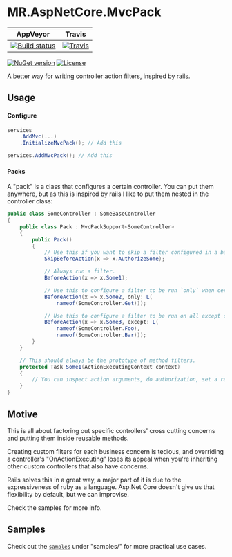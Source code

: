 # MR.AspNetCore.MvcPack

AppVeyor | Travis
---------|-------
[![Build status](https://img.shields.io/appveyor/ci/mrahhal/mr-aspnetcore-mvcpack/master.svg)](https://ci.appveyor.com/project/mrahhal/mr-aspnetcore-mvcpack) | [![Travis](https://img.shields.io/travis/mrahhal/MR.AspNetCore.MvcPack.svg)](https://travis-ci.org/mrahhal/MR.AspNetCore.MvcPack)

[![NuGet version](https://img.shields.io/nuget/v/MR.AspNetCore.MvcPack.svg)](https://www.nuget.org/packages/MR.AspNetCore.MvcPack)
[![License](https://img.shields.io/badge/license-MIT-blue.svg)](https://opensource.org/licenses/MIT)

A better way for writing controller action filters, inspired by rails.

## Usage

#### Configure

```cs
services
    .AddMvc(...)
    .InitializeMvcPack(); // Add this

services.AddMvcPack(); // Add this
```

#### Packs

A "pack" is a class that configures a certain controller. You can put them anywhere, but as this is inspired by rails I like to put them nested in the controller class:

```cs
public class SomeController : SomeBaseController
{
    public class Pack : MvcPackSupport<SomeController>
    {
        public Pack()
        {
            // Use this if you want to skip a filter configured in a base controller.
            SkipBeforeAction(x => x.AuthorizeSome);

            // Always run a filter.
            BeforeAction(x => x.Some1);

            // Use this to configure a filter to be run `only` when certain actions are selected.
            BeforeAction(x => x.Some2, only: L(
                nameof(SomeController.Get)));

            // Use this to configure a filter to be run on all except certain actions.
            BeforeAction(x => x.Some3, except: L(
                nameof(SomeController.Foo),
                nameof(SomeController.Bar)));
        }
    }

    // This should always be the prototype of method filters.
    protected Task Some1(ActionExecutingContext context)
    {
        // You can inspect action arguments, do authorization, set a result to shortcircuit if necessary, etc...
    }
}
```

## Motive

This is all about factoring out specific controllers' cross cutting concerns and putting them inside reusable methods.

Creating custom filters for each business concern is tedious, and overriding a controller's "OnActionExecuting" loses its appeal when you're inheriting other custom controllers that also have concerns.

Rails solves this in a great way, a major part of it is due to the expressiveness of ruby as a language. Asp.Net Core doesn't give us that flexibility by default, but we can improvise.

Check the samples for more info.

## Samples

Check out the [`samples`](samples) under "samples/" for more practical use cases.
